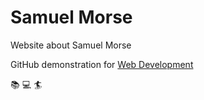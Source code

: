 # Samuel Morse

Website about Samuel Morse

GitHub demonstration for [Web Development](https://cs.nyu.edu/courses/spring19/CSCI-GA.1122-001/)

:books: :computer: :surfer: